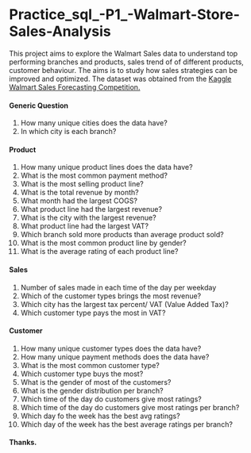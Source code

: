 # Practice_sql_-P1_-Walmart-Store-Sales-Analysis

This project aims to explore the Walmart Sales data to understand top performing branches and products, sales trend of of different products, customer behaviour. The aims is to study how sales strategies can be improved and optimized. The dataset was obtained from the [Kaggle Walmart Sales Forecasting Competition.](https://www.kaggle.com/c/walmart-recruiting-store-sales-forecasting)  

#### Generic Question
  1. How many unique cities does the data have?
  2. In which city is each branch?
#### Product
  1. How many unique product lines does the data have?
  2. What is the most common payment method?
  3. What is the most selling product line?
  4. What is the total revenue by month?
  5. What month had the largest COGS?
  6. What product line had the largest revenue?
  7. What is the city with the largest revenue?
  8. What product line had the largest VAT?
  9. Which branch sold more products than average product sold?
 10. What is the most common product line by gender?
 11. What is the average rating of each product line?
#### Sales
 1. Number of sales made in each time of the day per weekday
 2. Which of the customer types brings the most revenue?
 3. Which city has the largest tax percent/ VAT (Value Added Tax)?
 4. Which customer type pays the most in VAT?
#### Customer
 1. How many unique customer types does the data have?
 2. How many unique payment methods does the data have?
 3. What is the most common customer type?
 4. Which customer type buys the most?
 5. What is the gender of most of the customers?
 6. What is the gender distribution per branch?
 7. Which time of the day do customers give most ratings?
 8. Which time of the day do customers give most ratings per branch?
 9. Which day fo the week has the best avg ratings?
 10. Which day of the week has the best average ratings per branch?

#### Thanks. 
